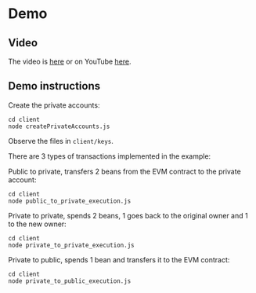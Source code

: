 # Demo

## Video

The video is [here](./video.asd) or on YouTube [here](https://www.youtube.com).

## Demo instructions

Create the private accounts:
```
cd client
node createPrivateAccounts.js
```
Observe the files in ```client/keys```.

There are 3 types of transactions implemented in the example:

Public to private, transfers 2 beans from the EVM contract to the private account:
```
cd client
node public_to_private_execution.js
```

Private to private, spends 2 beans, 1 goes back to the original owner and 1 to the new owner:
```
cd client
node private_to_private_execution.js
```

Private to public, spends 1 bean and transfers it to the EVM contract:
```
cd client
node private_to_public_execution.js
```
